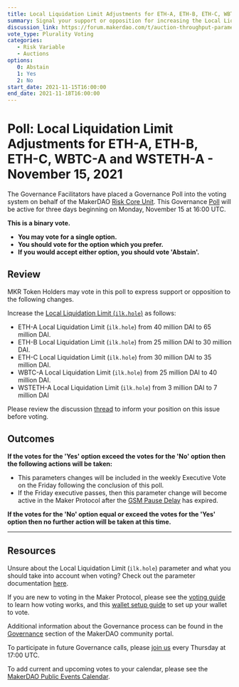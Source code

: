 ```yaml
---
title: Local Liquidation Limit Adjustments for ETH-A, ETH-B, ETH-C, WBTC-A and WSTETH-A - November 15, 2021
summary: Signal your support or opposition for increasing the Local Liquidation Limit (ilk.hole) for ETH-A, ETH-B, ETH-C, WBTC-A and WSTETH-A as detailed. 
discussion_link: https://forum.makerdao.com/t/auction-throughput-parameters-adjustments-nov-9-2021/11531
vote_type: Plurality Voting
categories:
   - Risk Variable
   - Auctions
options:
   0: Abstain
   1: Yes
   2: No
start_date: 2021-11-15T16:00:00
end_date: 2021-11-18T16:00:00
---
```

# Poll: Local Liquidation Limit Adjustments for ETH-A, ETH-B, ETH-C, WBTC-A and WSTETH-A - November 15, 2021

The Governance Facilitators have placed a Governance Poll into the voting system on behalf of the MakerDAO [Risk Core Unit](https://mips.makerdao.com/mips/details/MIP39c2SP2). This Governance [Poll](https://community-development.makerdao.com/en/learn/governance/on-chain-gov) will be active for three days beginning on Monday, November 15 at 16:00 UTC.

**This is a binary vote.** 
- **You may vote for a single option.** 
- **You should vote for the option which you prefer.**
- **If you would accept either option, you should vote 'Abstain'.**

## Review 

MKR Token Holders may vote in this poll to express support or opposition to the following changes.

Increase the [Local Liquidation Limit (`ilk.hole`)](https://makerdao.world/en/learn/governance/param-local-liquidation-limit) as follows:
   * ETH-A Local Liquidation Limit (`ilk.hole`) from 40 million DAI to 65 million DAI.
   * ETH-B Local Liquidation Limit (`ilk.hole`) from 25 million DAI to 30 million DAI.
   * ETH-C Local Liquidation Limit (`ilk.hole`) from 30 million DAI to 35 million DAI.
   * WBTC-A Local Liquidation Limit (`ilk.hole`) from 25 million DAI to 40 million DAI.
   * WSTETH-A Local Liquidation Limit (`ilk.hole`) from 3 million DAI to 7 million DAI

Please review the discussion [thread](https://forum.makerdao.com/t/auction-throughput-parameters-adjustments-nov-9-2021/11531) to inform your position on this issue before voting.

## Outcomes

**If the votes for the 'Yes' option exceed the votes for the 'No' option then the following actions will be taken:**
* This parameters changes will be included in the weekly Executive Vote on the Friday following the conclusion of this poll. 
* If the Friday executive passes, then this parameter change will become active in the Maker Protocol after the [GSM Pause Delay](https://community-development.makerdao.com/en/learn/governance/param-gsm-pause-delay) has expired.

**If the votes for the 'No' option equal or exceed the votes for the 'Yes' option then no further action will be taken at this time.**

---

## Resources

Unsure about the Local Liquidation Limit (`ilk.hole`) parameter and what you should take into account when voting? Check out the parameter documentation [here](https://makerdao.world/en/learn/governance/param-local-liquidation-limit/).

If you are new to voting in the Maker Protocol, please see the [voting guide](https://community-development.makerdao.com/en/learn/governance/how-voting-works/) to learn how voting works, and this [wallet setup guide](https://community-development.makerdao.com/en/learn/governance/voting-setup/) to set up your wallet to vote.

Additional information about the Governance process can be found in the [Governance](https://community-development.makerdao.com/en/learn/governance) section of the MakerDAO community portal.

To participate in future Governance calls, please [join us](https://github.com/makerdao/community/tree/master/governance/governance-and-risk-meetings) every Thursday at 17:00 UTC.

To add current and upcoming votes to your calendar, please see the [MakerDAO Public Events Calendar](https://calendar.google.com/calendar/embed?src=makerdao.com_3efhm2ghipksegl009ktniomdk%40group.calendar.google.com&ctz=UTC&mode=week&showCalendars=0&showPrint=0).
